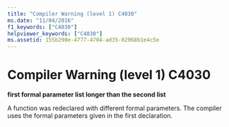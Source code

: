 ```yaml
---
title: "Compiler Warning (level 1) C4030"
ms.date: "11/04/2016"
f1_keywords: ["C4030"]
helpviewer_keywords: ["C4030"]
ms.assetid: 155b290e-4777-4704-ad35-02968b1e4c5e
---
```

# Compiler Warning (level 1) C4030

**first formal parameter list longer than the second list**

A function was redeclared with different formal parameters. The compiler uses the formal parameters given in the first declaration.